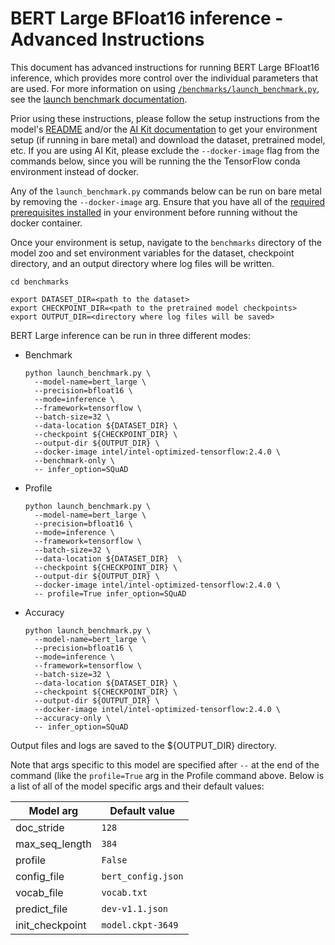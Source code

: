 <!--- 0. Title -->
<!-- This document is auto-generated using markdown fragments and the model-builder -->
<!-- To make changes to this doc, please change the fragments instead of modifying this doc directly -->
# BERT Large BFloat16 inference - Advanced Instructions

<!-- 10. Description -->
This document has advanced instructions for running BERT Large BFloat16
inference, which provides more control over the individual parameters that
are used. For more information on using [`/benchmarks/launch_benchmark.py`](/benchmarks/launch_benchmark.py),
see the [launch benchmark documentation](/docs/general/tensorflow/LaunchBenchmark.md).

Prior using these instructions, please follow the setup instructions from
the model's [README](README.md) and/or the
[AI Kit documentation](/docs/general/tensorflow/AIKit.md) to get your environment
setup (if running in bare metal) and download the dataset, pretrained model, etc.
If you are using AI Kit, please exclude the `--docker-image` flag from the
commands below, since you will be running the the TensorFlow conda environment
instead of docker.

<!-- 55. Docker arg -->
Any of the `launch_benchmark.py` commands below can be run on bare metal by
removing the `--docker-image` arg. Ensure that you have all of the
[required prerequisites installed](README.md#bare-metal) in your environment
before running without the docker container.

<!-- 50. Launch benchmark instructions -->
Once your environment is setup, navigate to the `benchmarks` directory of
the model zoo and set environment variables for the dataset, checkpoint
directory, and an output directory where log files will be written.
```
cd benchmarks

export DATASET_DIR=<path to the dataset>
export CHECKPOINT_DIR=<path to the pretrained model checkpoints>
export OUTPUT_DIR=<directory where log files will be saved>
```

BERT Large inference can be run in three different modes:

* Benchmark
  ```
  python launch_benchmark.py \
    --model-name=bert_large \
    --precision=bfloat16 \
    --mode=inference \
    --framework=tensorflow \
    --batch-size=32 \
    --data-location ${DATASET_DIR} \
    --checkpoint ${CHECKPOINT_DIR} \
    --output-dir ${OUTPUT_DIR} \
    --docker-image intel/intel-optimized-tensorflow:2.4.0 \
    --benchmark-only \
    -- infer_option=SQuAD
  ```
* Profile
  ```
  python launch_benchmark.py \
    --model-name=bert_large \
    --precision=bfloat16 \
    --mode=inference \
    --framework=tensorflow \
    --batch-size=32 \
    --data-location ${DATASET_DIR}  \
    --checkpoint ${CHECKPOINT_DIR} \
    --output-dir ${OUTPUT_DIR} \
    --docker-image intel/intel-optimized-tensorflow:2.4.0 \
    -- profile=True infer_option=SQuAD
  ```
* Accuracy
  ```
  python launch_benchmark.py \
    --model-name=bert_large \
    --precision=bfloat16 \
    --mode=inference \
    --framework=tensorflow \
    --batch-size=32 \
    --data-location ${DATASET_DIR} \
    --checkpoint ${CHECKPOINT_DIR} \
    --output-dir ${OUTPUT_DIR} \
    --docker-image intel/intel-optimized-tensorflow:2.4.0 \
    --accuracy-only \
    -- infer_option=SQuAD
  ```

Output files and logs are saved to the ${OUTPUT_DIR} directory.

<!-- 70. Model args -->
Note that args specific to this model are specified after ` -- ` at
the end of the command (like the `profile=True` arg in the Profile
command above. Below is a list of all of the model specific args and
their default values:

| Model arg | Default value |
|-----------|---------------|
| doc_stride | `128` |
| max_seq_length | `384` |
| profile | `False` |
| config_file | `bert_config.json` |
| vocab_file | `vocab.txt` |
| predict_file | `dev-v1.1.json` |
| init_checkpoint | `model.ckpt-3649` |

